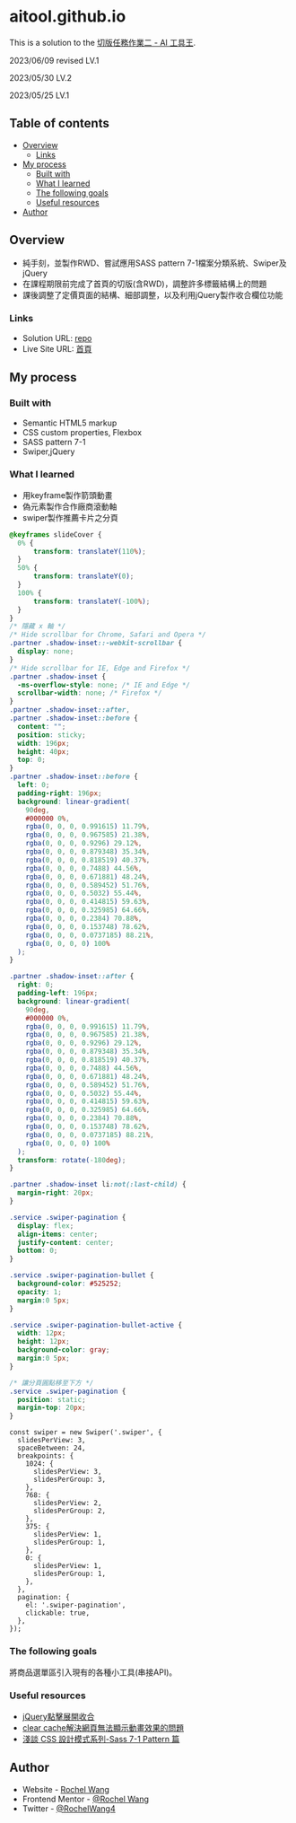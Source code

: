 # aitool.github.io
This is a solution to the [切版任務作業二 - AI 工具王](https://rpg.hexschool.com/task/342/show).

2023/06/09 revised LV.1

2023/05/30 LV.2

2023/05/25 LV.1

## Table of contents

- [Overview](#overview)
  - [Links](#links)
- [My process](#my-process)
  - [Built with](#built-with)
  - [What I learned](#what-i-learned)
  - [The following goals](#the-following-goals)
  - [Useful resources](#useful-resources)
- [Author](#author)

## Overview
- 純手刻，並製作RWD、嘗試應用SASS pattern 7-1檔案分類系統、Swiper及jQuery
- 在課程期限前完成了首頁的切版(含RWD)，調整許多標籤結構上的問題
- 課後調整了定價頁面的結構、細部調整，以及利用jQuery製作收合欄位功能


### Links

- Solution URL: [repo](https://github.com/rochelwang1205/aitool.github.io)
- Live Site URL: [首頁](https://rochelwang1205.github.io/aitool.github.io/home-AI%E5%B7%A5%E5%85%B7%E7%8E%8B.html)

## My process

### Built with

- Semantic HTML5 markup
- CSS custom properties, Flexbox
- SASS pattern 7-1
- Swiper,jQuery

### What I learned
- 用keyframe製作箭頭動畫
- 偽元素製作合作廠商滾動軸
- swiper製作推薦卡片之分頁
```css
@keyframes slideCover {
  0% {
      transform: translateY(110%);
  }
  50% {
      transform: translateY(0);
  }
  100% {
      transform: translateY(-100%);
  }
}
/* 隱藏 x 軸 */
/* Hide scrollbar for Chrome, Safari and Opera */
.partner .shadow-inset::-webkit-scrollbar {
  display: none;
}
/* Hide scrollbar for IE, Edge and Firefox */
.partner .shadow-inset {
  -ms-overflow-style: none; /* IE and Edge */
  scrollbar-width: none; /* Firefox */
}
.partner .shadow-inset::after,
.partner .shadow-inset::before {
  content: "";
  position: sticky;
  width: 196px;
  height: 40px;
  top: 0;
}
.partner .shadow-inset::before {
  left: 0;
  padding-right: 196px;
  background: linear-gradient(
    90deg,
    #000000 0%,
    rgba(0, 0, 0, 0.991615) 11.79%,
    rgba(0, 0, 0, 0.967585) 21.38%,
    rgba(0, 0, 0, 0.9296) 29.12%,
    rgba(0, 0, 0, 0.879348) 35.34%,
    rgba(0, 0, 0, 0.818519) 40.37%,
    rgba(0, 0, 0, 0.7488) 44.56%,
    rgba(0, 0, 0, 0.671881) 48.24%,
    rgba(0, 0, 0, 0.589452) 51.76%,
    rgba(0, 0, 0, 0.5032) 55.44%,
    rgba(0, 0, 0, 0.414815) 59.63%,
    rgba(0, 0, 0, 0.325985) 64.66%,
    rgba(0, 0, 0, 0.2384) 70.88%,
    rgba(0, 0, 0, 0.153748) 78.62%,
    rgba(0, 0, 0, 0.0737185) 88.21%,
    rgba(0, 0, 0, 0) 100%
  );
}

.partner .shadow-inset::after {
  right: 0;
  padding-left: 196px;
  background: linear-gradient(
    90deg,
    #000000 0%,
    rgba(0, 0, 0, 0.991615) 11.79%,
    rgba(0, 0, 0, 0.967585) 21.38%,
    rgba(0, 0, 0, 0.9296) 29.12%,
    rgba(0, 0, 0, 0.879348) 35.34%,
    rgba(0, 0, 0, 0.818519) 40.37%,
    rgba(0, 0, 0, 0.7488) 44.56%,
    rgba(0, 0, 0, 0.671881) 48.24%,
    rgba(0, 0, 0, 0.589452) 51.76%,
    rgba(0, 0, 0, 0.5032) 55.44%,
    rgba(0, 0, 0, 0.414815) 59.63%,
    rgba(0, 0, 0, 0.325985) 64.66%,
    rgba(0, 0, 0, 0.2384) 70.88%,
    rgba(0, 0, 0, 0.153748) 78.62%,
    rgba(0, 0, 0, 0.0737185) 88.21%,
    rgba(0, 0, 0, 0) 100%
  );
  transform: rotate(-180deg);
}

.partner .shadow-inset li:not(:last-child) {
  margin-right: 20px;
}

.service .swiper-pagination {
  display: flex;
  align-items: center;
  justify-content: center;
  bottom: 0;
}

.service .swiper-pagination-bullet {
  background-color: #525252;
  opacity: 1;
  margin:0 5px;
}

.service .swiper-pagination-bullet-active {
  width: 12px;
  height: 12px;
  background-color: gray;
  margin:0 5px;
}

/* 讓分頁圓點移至下方 */
.service .swiper-pagination {
  position: static;
  margin-top: 20px;
}

```
```JS
const swiper = new Swiper('.swiper', {
  slidesPerView: 3,
  spaceBetween: 24,
  breakpoints: {
    1024: {
      slidesPerView: 3,
      slidesPerGroup: 3,
    },
    768: {
      slidesPerView: 2,
      slidesPerGroup: 2,
    },
    375: {
      slidesPerView: 1,
      slidesPerGroup: 1,
    },
    0: {
      slidesPerView: 1,
      slidesPerGroup: 1,
    },
  },
  pagination: {
    el: '.swiper-pagination',
    clickable: true,
  },
});
```

### The following goals
將商品選單區引入現有的各種小工具(串接API)。

### Useful resources

- [jQuery點擊展開收合](https://www.webdesigns.com.tw/jQuery_flip-panel.asp)
- [clear cache解決網頁無法顯示動畫效果的問題](https://chrome.google.com/webstore/detail/clear-cache/cppjkneekbjaeellbfkmgnhonkkjfpdn)
- [淺談 CSS 設計模式系列-Sass 7-1 Pattern 篇](https://israynotarray.com/css/20200523/116058774/)
## Author

- Website - [Rochel Wang](https://github.com/rochelwang1205)
- Frontend Mentor - [@Rochel Wang](https://www.frontendmentor.io/profile/rochelwang1205)
- Twitter - [@RochelWang4](https://twitter.com/RochelWang4)

